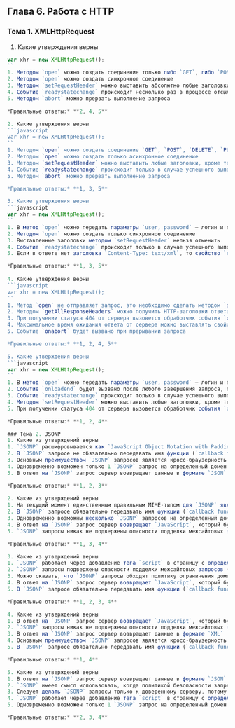 ## Глава 6. Работа с HTTP
### Тема 1. XMLHttpRequest
1. Какие утверждения верны
  ```javascript
  var xhr = new XMLHttpRequest();
  ``
  1. Методом `open` можно создать соединение только либо `GET`, либо `POST` HTTP-методами
  2. Методом `open` можно создать синхронное соединение
  3. Методом `setRequestHeader` можно выставить абсолютно любые заголовки
  4. Событие `readystatechange` происходит несколько раз в процессе отсылки и получения ответа
  5. Методом `abort` можно прервать выполнение запроса
  
  *Правильные ответы:* **2, 4, 5**  
  
2. Какие утверждения верны
  ```javascript
  var xhr = new XMLHttpRequest();
  ``
  1. Методом `open` можно создать соединение `GET`, `POST`, `DELETE`, `PUT` и др. HTTP-методами
  2. Методом `open` можно создать только асинхронное соединение
  3. Методом `setRequestHeader` можно выставить любые заголовки, кроме тех, которые контролирует browser, например, User-Agent или Connection
  4. Событие `readystatechange` происходит только в случае успешного выполнения запроса
  5. Методом `abort` можно прервать выполнение запроса
  
  *Правильные ответы:* **1, 3, 5**

3. Какие утверждения верны
  ```javascript
  var xhr = new XMLHttpRequest();
  ``
  1. В метод `open` можно передать параметры `user, password` — логин и пароль для HTTP-авторизации
  2. Методом `open` можно создать только синхронное соединение
  3. Выставленные заголовки методом `setRequestHeader` нельзя отменить
  4. Событие `readystatechange` происходит только в случае успешного выполнения запроса
  5. Если в ответе нет заголовка `Content-Type: text/xml`, то свойство `responseXML` будет пустым
  
  *Правильные ответы:* **1, 3, 5**
    
4. Какие утверждения верны
  ```javascript
  var xhr = new XMLHttpRequest();
  ``
  1. Метод `open` не отправляет запрос, это необходимо сделать методом `send`
  2. Методом `getAllResponseHeaders` можно получить HTTP-заголовки ответа
  3. При получении статуса 404 от сервера вызовется обработчик события `onerror` 
  4. Максимальное время ожидания ответа от сервера можно выставлять свойством `xhr.timeout = 1000;`
  5. Событие `onabort` будет вызвано при прерывании запроса 
  
  *Правильные ответы:* **1, 2, 4, 5**    

5. Какие утверждения верны
  ```javascript
  var xhr = new XMLHttpRequest();
  ``
  1. В метод `open` можно передать параметры `user, password` — логин и пароль для HTTP-авторизации
  2. Событие `onloadend` будет вызвано после любого завершения запроса, после событий `load, error, timeout, abort`
  3. Событие `readystatechange` происходит только в случае успешного выполнения запроса
  4. Методом `setRequestHeader` можно выставить любые заголовки, кроме тех, которые контролирует browser, например, User-Agent или Connection
  5. При получении статуса 404 от сервера вызовется обработчик события `onerror`
  
  *Правильные ответы:* **1, 2, 4**  
  
### Тема 2. JSONP
1. Какие из утверждений верны
  1. `JSONP` расшифровывается как `JavaScript Object Notation with Padding`
  2. В `JSONP` запросе не обязательно передавать имя функции (`callback function`)
  3. Основным преимуществом `JSONP` запросов является кросс-браузерность и возможность обратиться к любому домену
  4. Одновременно возможен только 1 `JSONP` запрос на определенный домен
  5. В ответ на `JSONP` запрос сервер возвращает данные в формате `JSON` 
  
  *Правильные ответы:* **1, 2, 3**
      
2. Какие из утверждений верны
  1. На текущий момент единственным правильным MIME-типом для `JSONP` является `application/javascript`
  2. В `JSONP` запросе обязательно передавать имя функции (`callback function`), иначе невозможно получить данные от сервера
  3. Одновременно возможны несколько `JSONP` запросов на определенный домен
  4. В ответ на `JSONP` запрос сервер возвращает `JavaScript`, который будет выполнен
  5. `JSONP` запросы никак не подвержены опасности подделки межсайтовых запросов (`CSRF` или `XSRF`)
  
  *Правильные ответы:* **1, 3, 4**

3. Какие из утверждений верны
  1. `JSONP` работает через добавление тега `script` в страницу с определенным `URL`
  2. `JSONP` запросы подвержены опасности подделки межсайтовых запросов (`CSRF` или `XSRF`)
  3. Можно сказать, что `JSONP` запросы обходят политику ограничения домена путём вставки элемента `script` 
  4. В ответ на `JSONP` запрос сервер возвращает `JavaScript`, который будет выполнен
  5. В `JSONP` запросе обязательно передавать имя функции (`callback function`), иначе невозможно получить данные от сервера
  
  *Правильные ответы:* **1, 2, 3, 4**

4. Какие из утверждений верны
  1. В ответ на `JSONP` запрос сервер возвращает `JavaScript`, который будет выполнен
  2. `JSONP` запросы никак не подвержены опасности подделки межсайтовых запросов (`CSRF` или `XSRF`)
  3. В ответ на `JSONP` запрос сервер возвращает данные в формате `XML`
  4. Основным преимуществом `JSONP` запросов является кросс-браузерность и возможность обратиться к любому домену
  5. В `JSONP` запросе обязательно передавать имя функции (`callback function`), иначе невозможно получить данные от сервера 
  
  *Правильные ответы:* **1, 4**

5. Какие из утверждений верны
  1. В ответ на `JSONP` запрос сервер возвращает данные в формате `JSON`
  2. `JSONP` имеет смысл использовать, когда политикой безопасности запрещен к выполнению `XMLHttpRequest`
  3. Следует делать `JSONP` запросы только к доверенному серверу, потому что выполнится любой `JavaScript` код, отправленный удаленным сервером
  4. `JSONP` работает через добавление тега `script` в страницу с определенным `URL`
  5. Одновременно возможен только 1 `JSONP` запрос на определенный домен
  
  *Правильные ответы:* **2, 3, 4**
